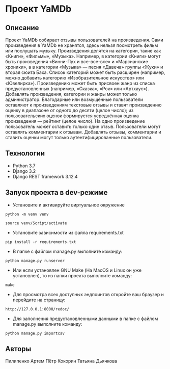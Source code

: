 # Проект YaMDb

## Описание

Проект YaMDb собирает отзывы пользователей на произведения. Сами произведения
в YaMDb не хранятся, здесь нельзя посмотреть фильм или послушать музыку.
Произведения делятся на категории, такие как «Книги», «Фильмы», «Музыка».
Например, в категории «Книги» могут быть произведения «Винни-Пух и
все-все-все» и «Марсианские хроники», а в категории «Музыка» — песня «Давеча»
группы «Жуки» и вторая сюита Баха. Список категорий может быть расширен
(например, можно добавить категорию «Изобразительное искусство» или
«Ювелирка»). Произведению может быть присвоен жанр из списка предустановленных
(например, «Сказка», «Рок» или «Артхаус»). Добавлять произведения, категории
и жанры может только администратор. Благодарные или возмущённые пользователи
оставляют к произведениям текстовые отзывы и ставят произведению оценку в
диапазоне от одного до десяти (целое число); из пользовательских оценок
формируется усреднённая оценка произведения — рейтинг (целое число). На
одно произведение пользователь может оставить только один отзыв. Пользователи
могут оставлять комментарии к отзывам. Добавлять отзывы, комментарии и ставить
оценки могут только аутентифицированные пользователи.

## Технологии

- Python 3.7
- Django 3.2
- Django REST framework 3.12.4

## Запуск проекта в dev-режиме

- Установите и активируйте виртуальное окружение

```text
python -m venv venv
```

```text
source venv/Script/activate
```

- Установите зависимости из файла requirements.txt

```text
pip install -r requirements.txt
```

- В папке с файлом manage.py выполните команду:

```text
python manage.py runserver
```

- Или если установлен GNU Make (На MacOS и Linux он уже установлен),
то из папки проекта выполните команду:

```text
make
```

- Для просмотра всех доступных эндпоинтов откройте ваш браузер и
перейдите на страницу:

```text
http://127.0.0.1:8000/redoc/
```

- Для заполнения предустановленными данными в папке с файлом manage.py выполните команду:

```text
python manage.py importcsv
```

## Авторы

Пилипенко Артем
Пётр Кокорин
Татьяна Дьячкова
